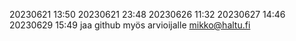 20230621 13:50
20230621 23:48
20230626 11:32
20230627 14:46
20230629 15:49
jaa github myös arvioijalle
mikko@haltu.fi

